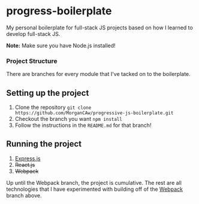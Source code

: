 # progress-boilerplate
My personal boilerplate for full-stack JS projects based on how I learned to
develop full-stack JS.

**Note:** Make sure you have Node.js installed!

### Project Structure
There are branches for every module that I've tacked on to the boilerplate.

## Setting up the project
1. Clone the repository
`git clone https://github.com/MorganCAw/progressive-js-boilerplate.git`
2. Checkout the branch you want `npm install`
3. Follow the instructions in the `README.md` for that branch!

## Running the project
1. [Express.js](https://github.com/MorganCAw/progressive-js-boilerplate/tree/expressjs)
2. ~~React.js~~
3. ~~Webpack~~

Up until the Webpack branch, the project is cumulative. The rest are all technologies that I have experimented with building off of the [Webpack](#) branch above.